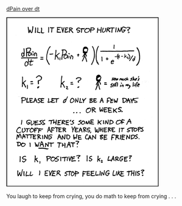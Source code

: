 [dPain over dt](https://xkcd.com/128)

![dPain over dt](./random_comic.png)

You laugh to keep from crying, you do math to keep from crying . . .

